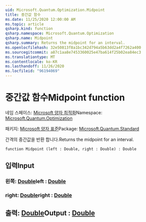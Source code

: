 ```yaml
---
uid: Microsoft.Quantum.Optimization.Midpoint
title: 중간값 함수
ms.date: 11/25/2020 12:00:00 AM
ms.topic: article
qsharp.kind: function
qsharp.namespace: Microsoft.Quantum.Optimization
qsharp.name: Midpoint
qsharp.summary: Returns the midpoint for an interval.
ms.openlocfilehash: 32e50813f8a1bc342d794a5b63dd2a4f7262a400
ms.sourcegitcommit: a87c1aa8e7453360025e47ba614f25b02ea84ec3
ms.translationtype: MT
ms.contentlocale: ko-KR
ms.lasthandoff: 11/26/2020
ms.locfileid: "96194069"
---
```

# <a name="midpoint-function"></a><span data-ttu-id="b7d3b-102">중간값 함수</span><span class="sxs-lookup"><span data-stu-id="b7d3b-102">Midpoint function</span></span>

<span data-ttu-id="b7d3b-103">네임 스페이스: [Microsoft 양자 최적화](xref:Microsoft.Quantum.Optimization)</span><span class="sxs-lookup"><span data-stu-id="b7d3b-103">Namespace: [Microsoft.Quantum.Optimization](xref:Microsoft.Quantum.Optimization)</span></span>

<span data-ttu-id="b7d3b-104">패키지: [Microsoft 양자 표준](https://nuget.org/packages/Microsoft.Quantum.Standard)</span><span class="sxs-lookup"><span data-stu-id="b7d3b-104">Package: [Microsoft.Quantum.Standard](https://nuget.org/packages/Microsoft.Quantum.Standard)</span></span>


<span data-ttu-id="b7d3b-105">간격의 중간값을 반환 합니다.</span><span class="sxs-lookup"><span data-stu-id="b7d3b-105">Returns the midpoint for an interval.</span></span>

```qsharp
function Midpoint (left : Double, right : Double) : Double
```


## <a name="input"></a><span data-ttu-id="b7d3b-106">입력</span><span class="sxs-lookup"><span data-stu-id="b7d3b-106">Input</span></span>

### <a name="left--double"></a><span data-ttu-id="b7d3b-107">왼쪽: [Double](xref:microsoft.quantum.lang-ref.double)</span><span class="sxs-lookup"><span data-stu-id="b7d3b-107">left : [Double](xref:microsoft.quantum.lang-ref.double)</span></span>




### <a name="right--double"></a><span data-ttu-id="b7d3b-108">right: [Double](xref:microsoft.quantum.lang-ref.double)</span><span class="sxs-lookup"><span data-stu-id="b7d3b-108">right : [Double](xref:microsoft.quantum.lang-ref.double)</span></span>





## <a name="output--double"></a><span data-ttu-id="b7d3b-109">출력: [Double](xref:microsoft.quantum.lang-ref.double)</span><span class="sxs-lookup"><span data-stu-id="b7d3b-109">Output : [Double](xref:microsoft.quantum.lang-ref.double)</span></span>

